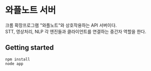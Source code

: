 # 와플노트 서버
크롬 확장프로그램 "와플노트"와 상호작용하는 API 서버이다. <br>
STT, 영상처리, NLP 각 엔진들과 클라이언트를 연결하는 중간자 역할을 한다. 

## Getting started
```
npm install
node app
```
